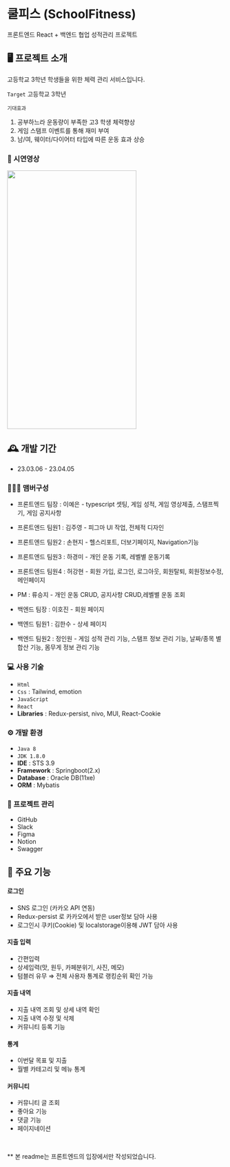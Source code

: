 # 쿨피스 (SchoolFitness) 

프론트엔드 React + 백엔드 협업 성적관리 프로젝트

## 🖥️ 프로젝트 소개
고등학교 3학년 학생들을 위한 체력 관리 서비스입니다.

`Target` 
고등학교 3학년

`기대효과`
1. 공부하느라 운동량이 부족한 고3 학생 체력향상
2. 게임 스탬프 이벤트를 통해 재미 부여
3. 남/여, 웨이터/다이어터 타입에 따른 운동 효과 상승

### 🎥 시연영상

<img src="https://user-images.githubusercontent.com/118712262/" width="300" height="600"/>

## 🕰️ 개발 기간

- 23.03.06 - 23.04.05

### 🧑‍🤝‍🧑 맴버구성

- 프론트엔드 팀장 : 이예은 - typescript 셋팅, 게임 성적, 게임 영상제출, 스탬프찍기, 게임 공지사항
- 프론트엔드 팀원1 : 김주영 - 피그마 UI 작업, 전체적 디자인 
- 프론트엔드 팀원2 : 손현지 - 헬스리포트, 더보기페이지, Navigation기능
- 프론트엔드 팀원3 : 하경미 - 개인 운동 기록, 레벨별 운동기록 
- 프론트엔드 팀원4 : 허강현 - 회원 가입, 로그인, 로그아웃, 회원탈퇴, 회원정보수정, 메인페이지 

- PM : 류승지 - 개인 운동 CRUD, 공지사항 CRUD,레벨별 운동 조회
- 백엔드 팀장 : 이호진 - 회원 페이지
- 백엔드 팀원1 : 김한수 - 상세 페이지
- 백엔드 팀원2 : 정인원 - 게임 성적 관리 기능, 스탬프 정보 관리 기능, 날짜/종목 별 합산 기능, 몸무게 정보 관리 기능

### 💻 사용 기술

- `Html`
- `Css` : Tailwind, emotion 
- `JavaScript`
- `React`
- **Libraries** : Redux-persist, nivo, MUI, React-Cookie

### ⚙️ 개발 환경

- `Java 8`
- `JDK 1.8.0`
- **IDE** : STS 3.9
- **Framework** : Springboot(2.x)
- **Database** : Oracle DB(11xe)
- **ORM** : Mybatis

### 📅 프로젝트 관리

- GitHub
- Slack
- Figma
- Notion
- Swagger

## 📌 주요 기능

#### 로그인

- SNS 로그인 (카카오 API 연동)
- Redux-persist 로 카카오에서 받은 user정보 담아 사용
- 로그인시 쿠키(Cookie) 및 localstorage이용해 JWT 담아 사용

#### 지출 입력

- 간편입력
- 상세입력(맛, 원두, 카페분위기, 사진, 메모)
- 텀블러 유무 ⇒ 전체 사용자 통계로 랭킹순위 확인 가능

#### 지출 내역

- 지출 내역 조회 및 상세 내역 확인
- 지출 내역 수정 및 삭제
- 커뮤니티 등록 기능

#### 통계

- 이번달 목표 및 지출
- 월별 카테고리 및 메뉴 통계

#### 커뮤니티
- 커뮤니티 글 조회
- 좋아요 기능
- 댓글 기능
- 페이지네이션

<br/>

** 본 readme는 프론트엔드의 입장에서만 작성되었습니다. 
